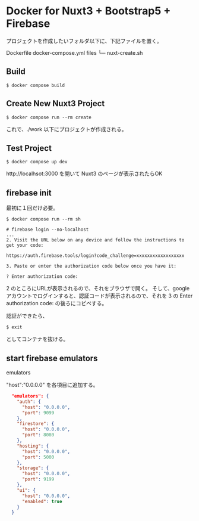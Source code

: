 # Docker for Nuxt3 + Bootstrap5 + Firebase 

プロジェクトを作成したいフォルダ以下に、下記ファイルを置く。

Dockerfile
docker-compose.yml
files
└─ nuxt-create.sh 

## Build

```
$ docker compose build
```

## Create New Nuxt3 Project

```
$ docker compose run --rm create
```

これで、./work 以下にプロジェクトが作成される。

## Test Project

```
$ docker compose up dev
```

http://localhsot:3000 を開いて Nuxt3 のページが表示されたらOK

## firebase init

最初に１回だけ必要。

```
$ docker compose run --rm sh

# firebase login --no-localhost
...
2. Visit the URL below on any device and follow the instructions to get your code:

https://auth.firebase.tools/login?code_challenge=xxxxxxxxxxxxxxxxxx

3. Paste or enter the authorization code below once you have it:

? Enter authorization code:
```

2 のところにURLが表示されるので、それをブラウザで開く。
そして、google アカウントでログインすると、認証コードが表示されるので、それを 3 の
Enter authorization code: の後ろにコピペする。

認証ができたら、

```
$ exit
```

としてコンテナを抜ける。

## start firebase emulators

emulators

"host":"0.0.0.0" を各項目に追加する。

```firebase.json
  "emulators": {
    "auth": {
      "host": "0.0.0.0",
      "port": 9099
    },
    "firestore": {
      "host": "0.0.0.0",
      "port": 8080
    },
    "hosting": {
      "host": "0.0.0.0",
      "port": 5000
    },
    "storage": {
      "host": "0.0.0.0",
      "port": 9199
    },
    "ui": {
      "host": "0.0.0.0",
      "enabled": true
    }
  }
  ```